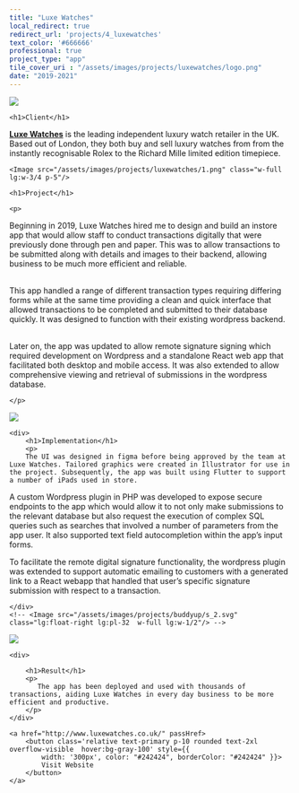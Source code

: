 ```yaml
---
title: "Luxe Watches"
local_redirect: true
redirect_url: 'projects/4_luxewatches'
text_color: '#666666'
professional: true
project_type: "app"
tile_cover_uri : "/assets/images/projects/luxewatches/logo.png"
date: "2019-2021"
---
```

<div>
<Image src="/assets/images/projects/luxewatches/logo.png"  class="lg:w-1/2 w-full pt-5 px-5"
    layout='responsive' />

<section style="display: block">

    <h1>Client</h1>
<p><a href="https://www.luxewatches.co.uk/"><b>Luxe Watches</b></a> is the leading independent luxury watch retailer in the UK. Based out of London, they both buy and sell luxury watches from from the instantly recognisable Rolex to the Richard Mille limited edition timepiece.</p>
</section>

    <Image src="/assets/images/projects/luxewatches/1.png" class="w-full lg:w-3/4 p-5"/>

<section class="">


<!-- <Image src="/assets/images/projects/buddyup/s_1.svg" class="lg:float-left lg:pr-32 w-1/2"/> -->

<div>

    <h1>Project</h1>

    <p>
Beginning in 2019, Luxe Watches hired me to design and build an instore app that would allow staff to conduct transactions digitally that were previously done through pen and paper. This was to allow transactions to be submitted along with details and images to their backend, allowing business to be much more efficient and reliable. 
    <br/><br/>

This app handled a range of different transaction types requiring differing forms while at the same time providing a clean and quick interface that allowed transactions to be completed and submitted to their database quickly. It was designed to function with their existing wordpress backend. 
<br/>
<br/>

Later on, the app was updated to allow remote signature signing which required development on Wordpress and a standalone React web app that facilitated both desktop and mobile access. It was also extended to allow comprehensive viewing and retrieval of submissions in the wordpress database.



    </p>
</div>

</section>
    <Image src="/assets/images/projects/luxewatches/2.png" class="lg:w-3/4 w-full p-5 "/>


<section class="pt-20  ">


    <div>
        <h1>Implementation</h1>
        <p>
        The UI was designed in figma before being approved by the team at Luxe Watches. Tailored graphics were created in Illustrator for use in the project. Subsequently, the app was built using Flutter to support a number of iPads used in store. 

A custom Wordpress plugin in PHP was developed to expose secure endpoints to the app which would allow it to not only make submissions to the relevant database but also request the execution of complex SQL queries such as searches that involved a number of parameters from the app user. It also supported text field autocompletion within the app’s input forms.

To facilitate the remote digital signature functionality, the wordpress plugin was extended to support automatic emailing to customers with a generated link to a React webapp that handled that user’s specific signature submission with respect to a transaction.   


    </div>
    <!-- <Image src="/assets/images/projects/buddyup/s_2.svg" class="lg:float-right lg:pl-32  w-full lg:w-1/2"/> -->

</section>
    <Image src="/assets/images/projects/luxewatches/5.png" class="lg:w-full w-full p-5 "/>

<section>

    <div>

        <h1>Result</h1>
        <p>
           The app has been deployed and used with thousands of transactions, aiding Luxe Watches in every day business to be more efficient and productive.
        </p>
    </div>
</section>
<div class="pb-24">

    <a href="http://www.luxewatches.co.uk/" passHref>
        <button class='relative text-primary p-10 rounded text-2xl  overflow-visible  hover:bg-gray-100' style={{
            width: '300px', color: "#242424", borderColor: "#242424" }}>
            Visit Website
        </button>
    </a>

</div>


</div>